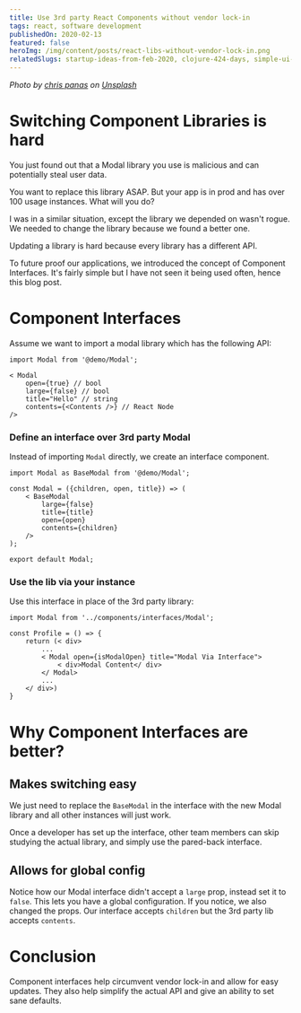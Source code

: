 ```yaml
---
title: Use 3rd party React Components without vendor lock-in
tags: react, software development
publishedOn: 2020-02-13
featured: false
heroImg: /img/content/posts/react-libs-without-vendor-lock-in.png
relatedSlugs: startup-ideas-from-feb-2020, clojure-424-days, simple-ui-hack-to-improve-onboarding-ux
---
```


*Photo by [chris panas](https://unsplash.com/@chrispanas?utm_source=unsplash&utm_medium=referral&utm_content=creditCopyText) on [Unsplash](https://unsplash.com/s/photos/lock?utm_source=unsplash&utm_medium=referral&utm_content=creditCopyText)*

# Switching Component Libraries is hard 

You just found out that a Modal library you use is malicious and can potentially steal user data. 

You want to replace this library ASAP. But your app is in prod and has over 100 usage instances. What will you do?

I was in a similar situation, except the library we depended on wasn't rogue. We needed to change the library because we found a better one.

Updating a library is hard because every library has a different API. 

To future proof our applications, we introduced the concept of Component Interfaces. It's fairly simple but I have not seen it being used often, hence this blog post.

# Component Interfaces
Assume we want to import a modal library which has the following API:

```
import Modal from '@demo/Modal';

< Modal
    open={true} // bool
    large={false} // bool
    title="Hello" // string
    contents={<Contents />} // React Node
/>
```
### Define an interface over 3rd party Modal
Instead of importing `Modal` directly, we create an interface component. 

```
import Modal as BaseModal from '@demo/Modal';

const Modal = ({children, open, title}) => (
    < BaseModal
        large={false}
        title={title}
        open={open}
        contents={children}
    />
);

export default Modal;

```

### Use the lib via your instance
Use this interface in place of the 3rd party library:
```
import Modal from '../components/interfaces/Modal';

const Profile = () => {
    return (< div>
        ...
        < Modal open={isModalOpen} title="Modal Via Interface">
            < div>Modal Content</ div>
        </ Modal>
        ...
    </ div>)
}
```

# Why Component Interfaces are better?

## Makes switching easy
We just need to replace the `BaseModal` in the interface with the new Modal library and all other instances will just work.

Once a developer has set up the interface, other team members can skip studying the actual library, and simply use the pared-back interface.

## Allows for global config
Notice how our Modal interface didn't accept a `large` prop, instead set it to `false`. This lets you have a global configuration. If you notice, we also changed the props. Our interface accepts `children` but the 3rd party lib accepts `contents`.

# Conclusion

Component interfaces help circumvent vendor lock-in and allow for easy updates. They also help simplify the actual API and give an ability to set sane defaults. 

